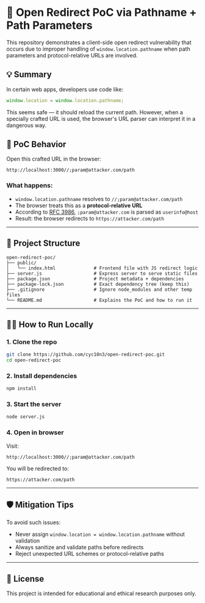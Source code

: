 # 🧪 Open Redirect PoC via Pathname + Path Parameters

This repository demonstrates a client-side open redirect vulnerability that occurs due to improper handling of `window.location.pathname` when path parameters and protocol-relative URLs are involved.

## 💡 Summary

In certain web apps, developers use code like:

```js
window.location = window.location.pathname;
```

This seems safe — it should reload the current path. However, when a specially crafted URL is used, the browser's URL parser can interpret it in a dangerous way.

## 🚨 PoC Behavior

Open this crafted URL in the browser:

```
http://localhost:3000//;param@attacker.com/path
```

### What happens:

- `window.location.pathname` resolves to `//;param@attacker.com/path`
- The browser treats this as a **protocol-relative URL**
- According to [RFC 3986](https://datatracker.ietf.org/doc/html/rfc3986), `;param@attacker.com` is parsed as `userinfo@host`
- Result: the browser redirects to `https://attacker.com/path`

---

## 📁 Project Structure

```
open-redirect-poc/
├── public/
│   └── index.html              # Frontend file with JS redirect logic
├── server.js                   # Express server to serve static files
├── package.json                # Project metadata + dependencies
├── package-lock.json           # Exact dependency tree (keep this)
├── .gitignore                  # Ignore node_modules and other temp files
└── README.md                   # Explains the PoC and how to run it
```

---

## 🧑‍💻 How to Run Locally

### 1. Clone the repo
```bash
git clone https://github.com/cyc10n3/open-redirect-poc.git
cd open-redirect-poc
```

### 2. Install dependencies
```bash
npm install
```

### 3. Start the server
```bash
node server.js
```

### 4. Open in browser
Visit:
```
http://localhost:3000//;param@attacker.com/path
```

You will be redirected to:
```
https://attacker.com/path
```

---

## 🛡️ Mitigation Tips

To avoid such issues:
- Never assign `window.location = window.location.pathname` without validation
- Always sanitize and validate paths before redirects
- Reject unexpected URL schemes or protocol-relative paths

---

## 📜 License

This project is intended for educational and ethical research purposes only.
